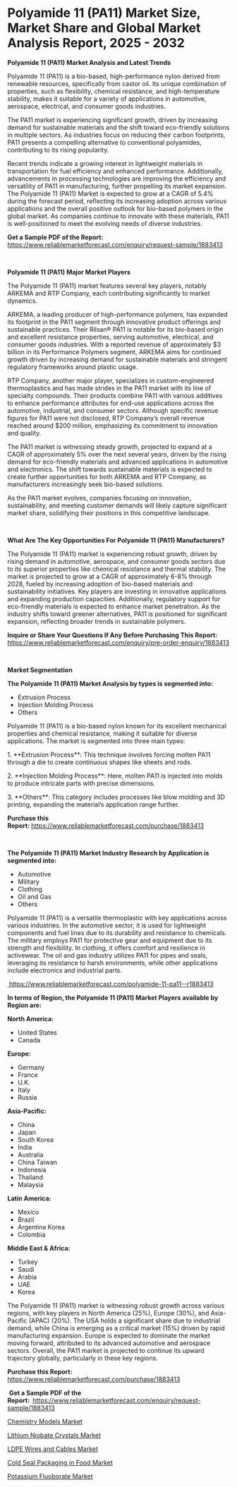 <p><h1>Polyamide 11 (PA11) Market Size, Market Share and Global Market Analysis Report, 2025 - 2032</h1></p><p><strong>Polyamide 11 (PA11) Market Analysis and Latest Trends</strong></p>
<p><p>Polyamide 11 (PA11) is a bio-based, high-performance nylon derived from renewable resources, specifically from castor oil. Its unique combination of properties, such as flexibility, chemical resistance, and high-temperature stability, makes it suitable for a variety of applications in automotive, aerospace, electrical, and consumer goods industries. </p><p>The PA11 market is experiencing significant growth, driven by increasing demand for sustainable materials and the shift toward eco-friendly solutions in multiple sectors. As industries focus on reducing their carbon footprints, PA11 presents a compelling alternative to conventional polyamides, contributing to its rising popularity. </p><p>Recent trends indicate a growing interest in lightweight materials in transportation for fuel efficiency and enhanced performance. Additionally, advancements in processing technologies are improving the efficiency and versatility of PA11 in manufacturing, further propelling its market expansion. The Polyamide 11 (PA11) Market is expected to grow at a CAGR of 5.4% during the forecast period, reflecting its increasing adoption across various applications and the overall positive outlook for bio-based polymers in the global market. As companies continue to innovate with these materials, PA11 is well-positioned to meet the evolving needs of diverse industries.</p></p>
<p><strong>Get a Sample PDF of the Report:&nbsp;</strong> <a href="https://www.reliablemarketforecast.com/enquiry/request-sample/1883413?utm_campaign=2011&utm_medium=2&utm_source=Github&utm_content=ia&utm_term=04022025&utm_id=polyamide-11-pa11">https://www.reliablemarketforecast.com/enquiry/request-sample/1883413</a></p>
<p>&nbsp;</p>
<p><strong>Polyamide 11 (PA11) Major Market Players</strong></p>
<p><p>The Polyamide 11 (PA11) market features several key players, notably ARKEMA and RTP Company, each contributing significantly to market dynamics.</p><p>ARKEMA, a leading producer of high-performance polymers, has expanded its footprint in the PA11 segment through innovative product offerings and sustainable practices. Their Rilsan® PA11 is notable for its bio-based origin and excellent resistance properties, serving automotive, electrical, and consumer goods industries. With a reported revenue of approximately $3 billion in its Performance Polymers segment, ARKEMA aims for continued growth driven by increasing demand for sustainable materials and stringent regulatory frameworks around plastic usage.</p><p>RTP Company, another major player, specializes in custom-engineered thermoplastics and has made strides in the PA11 market with its line of specialty compounds. Their products combine PA11 with various additives to enhance performance attributes for end-use applications across the automotive, industrial, and consumer sectors. Although specific revenue figures for PA11 were not disclosed, RTP Company’s overall revenue reached around $200 million, emphasizing its commitment to innovation and quality.</p><p>The PA11 market is witnessing steady growth, projected to expand at a CAGR of approximately 5% over the next several years, driven by the rising demand for eco-friendly materials and advanced applications in automotive and electronics. The shift towards sustainable materials is expected to create further opportunities for both ARKEMA and RTP Company, as manufacturers increasingly seek bio-based solutions.</p><p>As the PA11 market evolves, companies focusing on innovation, sustainability, and meeting customer demands will likely capture significant market share, solidifying their positions in this competitive landscape.</p></p>
<p>&nbsp;</p>
<p><strong>What Are The Key Opportunities For Polyamide 11 (PA11) Manufacturers?</strong></p>
<p><p>The Polyamide 11 (PA11) market is experiencing robust growth, driven by rising demand in automotive, aerospace, and consumer goods sectors due to its superior properties like chemical resistance and thermal stability. The market is projected to grow at a CAGR of approximately 6-8% through 2028, fueled by increasing adoption of bio-based materials and sustainability initiatives. Key players are investing in innovative applications and expanding production capacities. Additionally, regulatory support for eco-friendly materials is expected to enhance market penetration. As the industry shifts toward greener alternatives, PA11 is positioned for significant expansion, reflecting broader trends in sustainable polymers.</p></p>
<p><strong>Inquire or Share Your Questions If Any Before Purchasing This Report:</strong> <a href="https://www.reliablemarketforecast.com/enquiry/pre-order-enquiry/1883413?utm_campaign=2011&utm_medium=2&utm_source=Github&utm_content=ia&utm_term=04022025&utm_id=polyamide-11-pa11">https://www.reliablemarketforecast.com/enquiry/pre-order-enquiry/1883413</a></p>
<p>&nbsp;</p>
<p><strong>Market Segmentation</strong></p>
<p><strong>The Polyamide 11 (PA11) Market Analysis by types is segmented into:</strong></p>
<p><ul><li>Extrusion Process</li><li>Injection Molding Process</li><li>Others</li></ul></p>
<p><p>Polyamide 11 (PA11) is a bio-based nylon known for its excellent mechanical properties and chemical resistance, making it suitable for diverse applications. The market is segmented into three main types: </p><p>1. **Extrusion Process**: This technique involves forcing molten PA11 through a die to create continuous shapes like sheets and rods.</p><p>  </p><p>2. **Injection Molding Process**: Here, molten PA11 is injected into molds to produce intricate parts with precise dimensions.</p><p>3. **Others**: This category includes processes like blow molding and 3D printing, expanding the material’s application range further.</p></p>
<p><strong>Purchase this Report:&nbsp;</strong><a href="https://www.reliablemarketforecast.com/purchase/1883413?utm_campaign=2011&utm_medium=2&utm_source=Github&utm_content=ia&utm_term=04022025&utm_id=polyamide-11-pa11">https://www.reliablemarketforecast.com/purchase/1883413</a></p>
<p>&nbsp;</p>
<p><strong>The Polyamide 11 (PA11) Market Industry Research by Application is segmented into:</strong></p>
<p><ul><li>Automotive</li><li>Military</li><li>Clothing</li><li>Oil and Gas</li><li>Others</li></ul></p>
<p><p>Polyamide 11 (PA11) is a versatile thermoplastic with key applications across various industries. In the automotive sector, it is used for lightweight components and fuel lines due to its durability and resistance to chemicals. The military employs PA11 for protective gear and equipment due to its strength and flexibility. In clothing, it offers comfort and resilience in activewear. The oil and gas industry utilizes PA11 for pipes and seals, leveraging its resistance to harsh environments, while other applications include electronics and industrial parts.</p></p>
<p><a href="https://www.reliablemarketforecast.com/polyamide-11-pa11--r1883413?utm_campaign=2011&utm_medium=2&utm_source=Github&utm_content=ia&utm_term=04022025&utm_id=polyamide-11-pa11">&nbsp;https://www.reliablemarketforecast.com/polyamide-11-pa11--r1883413</a></p>
<p><strong>In terms of Region, the Polyamide 11 (PA11) Market Players available by Region are:</strong></p>
<p>
    <p> <strong> North America: </strong>
        <ul>
            <li>United States</li>
            <li>Canada</li>
        </ul>
        </p> 
    <p> <strong> Europe: </strong>
        <ul>
            <li>Germany</li>
            <li>France</li>
            <li>U.K.</li>
            <li>Italy</li>
            <li>Russia</li>
        </ul>
        </p> 
    <p> <strong> Asia-Pacific: </strong>
        <ul>
            <li>China</li>
            <li>Japan</li>
            <li>South Korea</li>
            <li>India</li>
            <li>Australia</li>
            <li>China Taiwan</li>
            <li>Indonesia</li>
            <li>Thailand</li>
            <li>Malaysia</li>
        </ul>
        </p> 
    <p> <strong> Latin America: </strong>
        <ul>
            <li>Mexico</li>
            <li>Brazil</li>
            <li>Argentina Korea</li>
            <li>Colombia</li>
        </ul>
        </p> 
    <p> <strong> Middle East & Africa: </strong>
        <ul>
            <li>Turkey</li>
            <li>Saudi</li>
            <li>Arabia</li>
            <li>UAE</li>
            <li>Korea</li>
        </ul>
    </p>
    </p>
<p><p>The Polyamide 11 (PA11) market is witnessing robust growth across various regions, with key players in North America (25%), Europe (30%), and Asia-Pacific (APAC) (20%). The USA holds a significant share due to industrial demand, while China is emerging as a critical market (15%) driven by rapid manufacturing expansion. Europe is expected to dominate the market moving forward, attributed to its advanced automotive and aerospace sectors. Overall, the PA11 market is projected to continue its upward trajectory globally, particularly in these key regions.</p></p>
<p><strong>Purchase this Report: </strong><a href="https://www.reliablemarketforecast.com/purchase/1883413?utm_campaign=2011&utm_medium=2&utm_source=Github&utm_content=ia&utm_term=04022025&utm_id=polyamide-11-pa11">https://www.reliablemarketforecast.com/purchase/1883413</a></p>
<p>&nbsp;<strong>Get a Sample PDF of the Report:&nbsp;&nbsp;</strong><a href="https://www.reliablemarketforecast.com/enquiry/request-sample/1883413?utm_campaign=2011&utm_medium=2&utm_source=Github&utm_content=ia&utm_term=04022025&utm_id=polyamide-11-pa11">https://www.reliablemarketforecast.com/enquiry/request-sample/1883413</a></p>
<p><strong></strong></p>
<p><p><a href="https://www.linkedin.com/pulse/detailed-market-size-growth-chemistry-models-sector-2025-2032-cz3oc?utm_campaign=2011&utm_medium=2&utm_source=Github&utm_content=ia&utm_term=04022025&utm_id=polyamide-11-pa11">Chemistry Models Market</a></p><p><a href="https://www.linkedin.com/pulse/study-global-lithium-niobate-crystals-market-emphasis-onthe-xekmc?utm_campaign=2011&utm_medium=2&utm_source=Github&utm_content=ia&utm_term=04022025&utm_id=polyamide-11-pa11">Lithium Niobate Crystals Market</a></p><p><a href="https://github.com/ChiragRp1/Market-Research-Report-List-7/blob/main/ldpe-wires-and-cables-market.md?utm_campaign=2011&utm_medium=2&utm_source=Github&utm_content=ia&utm_term=04022025&utm_id=polyamide-11-pa11">LDPE Wires and Cables Market</a></p><p><a href="https://github.com/amoakuolaopa/Market-Research-Report-List-1/blob/main/cold-seal-packaging-in-food-market.md?utm_campaign=2011&utm_medium=2&utm_source=Github&utm_content=ia&utm_term=04022025&utm_id=polyamide-11-pa11">Cold Seal Packaging in Food Market</a></p><p><a href="https://www.linkedin.com/pulse/potassium-fluoborate-market-penetration-strategies-untapped-kutwc?utm_campaign=2011&utm_medium=2&utm_source=Github&utm_content=ia&utm_term=04022025&utm_id=polyamide-11-pa11">Potassium Fluoborate Market</a></p></p>